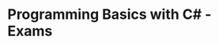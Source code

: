 # <p align="https://softuni.bg/trainings/resources/officedocument/51150/first-steps-in-coding-exercises-programming-basics-with-c-sharp-july-2020/3038"> Programming Basics with C# - Exams <a/><p>
